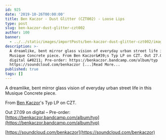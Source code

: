 ```yaml
---
id: 925
date: '2019-10-26T00:00:00'
title: Ben Kaczor - Dust Glitter (CZT002) - Loose Lips
type: post
slug: ben-kaczor-dust-glitter-czt002
author: 100
banner:
  - ../../static/images/importPosts/ben-kaczor-dust-glitter-czt002/image925.jpeg
description: >-
  A dreamlike, bent mirror glass vision of everyday urban street life in this
  Musique Concrete piece. From Ben Kaczor&#39;s Typ LP on CZT. Out 27.09 on
  digital &#8211; Pre-order: https://benkaczor.bandcamp.com/album/typ
  https://soundcloud.com/benkaczor [...]Read More...
published: true
tags: []
---
```

A dreamlike, bent mirror glass vision of everyday urban street life in this Musique Concrete piece.

From [Ben Kaczor](https://benkaczor.bandcamp.com)'s Typ LP on CZT.

Out 27.09 on digital – Pre-order: [](https://benkaczor.bandcamp.com/album/typ)[https://benkaczor.bandcamp.com/album/typ](https://benkaczor.bandcamp.com/album/typ)

[](https://soundcloud.com/benkaczor)[https://soundcloud.com/benkaczor](https://soundcloud.com/benkaczor)